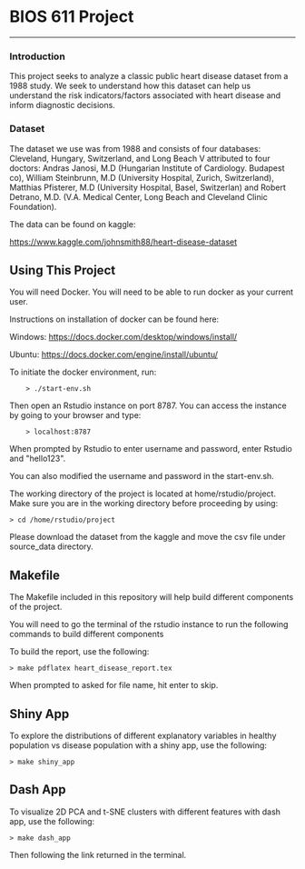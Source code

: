 BIOS 611 Project
===================

-----------------------------

### Introduction
This project seeks to analyze a classic public heart disease dataset from a 1988 study. We seek to
understand how this dataset can help us understand the risk indicators/factors associated with heart
disease and inform diagnostic decisions.

### Dataset
The dataset we use was from 1988 and consists of four databases: Cleveland,
Hungary, Switzerland, and Long Beach V attributed to four doctors: Andras
Janosi, M.D (Hungarian Institute of Cardiology. Budapest co), William Steinbrunn, M.D (University Hospital, Zurich, Switzerland), Matthias Pfisterer, M.D
(University Hospital, Basel, Switzerlan) and Robert Detrano, M.D. (V.A. Medical Center, Long Beach and Cleveland Clinic Foundation).


The data can be found on kaggle:

https://www.kaggle.com/johnsmith88/heart-disease-dataset


Using This Project
------------------
You will need Docker. You will need to be able to run docker as your current user.

Instructions on installation of docker can be found here:

Windows: https://docs.docker.com/desktop/windows/install/

Ubuntu: https://docs.docker.com/engine/install/ubuntu/


To initiate the docker environment, run:

		> ./start-env.sh

Then open an Rstudio instance on port 8787. You can access the instance by going
to your browser and type:

		> localhost:8787

When prompted by Rstudio to enter username and password, enter Rstudio and "hello123".

You can also modified the username and password in the start-env.sh.

The working directory of the project is located at home/rstudio/project. Make sure
you are in the working directory before proceeding by using:

	> cd /home/rstudio/project



Please download the dataset from the kaggle and move the csv file under source_data directory.


Makefile
--------
The Makefile included in this repository will help build different components
 of the project.

You will need to go the terminal of the rstudio instance to run the following commands
to build different components

To build the report, use the following:

	> make pdflatex heart_disease_report.tex

When prompted to asked for file name, hit enter to skip.

Shiny App
---------
To explore the distributions of different explanatory variables in healthy population
vs disease population with a shiny app, use the following:

	> make shiny_app


Dash App
---------
To visualize 2D PCA and t-SNE clusters with different features with dash app, use the following:

	> make dash_app

Then following the link returned in the terminal.
